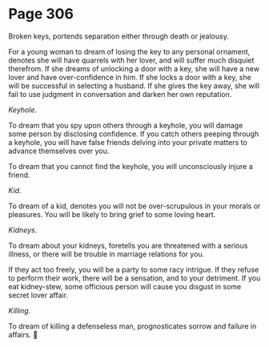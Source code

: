 # Page 306
Broken keys, portends separation either through death or jealousy.


For a young woman to dream of losing the key to any personal ornament,
denotes she will have quarrels with her lover, and will suffer much
disquiet therefrom. If she dreams of unlocking a door with a key,
she will have a new lover and have over-confidence in him. If she locks
a door with a key, she will be successful in selecting a husband.
If she gives the key away, she will fail to use judgment in conversation
and darken her own reputation.


_Keyhole_.


To dream that you spy upon others through a keyhole,
you will damage some person by disclosing confidence.
If you catch others peeping through a keyhole, you will have
false friends delving into your private matters to advance
themselves over you.


To dream that you cannot find the keyhole, you will unconsciously
injure a friend.


_Kid_.


To dream of a kid, denotes you will not be over-scrupulous in your morals
or pleasures. You will be likely to bring grief to some loving heart.


_Kidneys_.


To dream about your kidneys, foretells you are threatened
with a serious illness, or there will be trouble in marriage
relations for you.


If they act too freely, you will be a party to some racy intrigue.
If they refuse to perform their work, there will be a sensation,
and to your detriment. If you eat kidney-stew, some officious person
will cause you disgust in some secret lover affair.


_Killing_.


To dream of killing a defenseless man, prognosticates sorrow
and failure in affairs.
